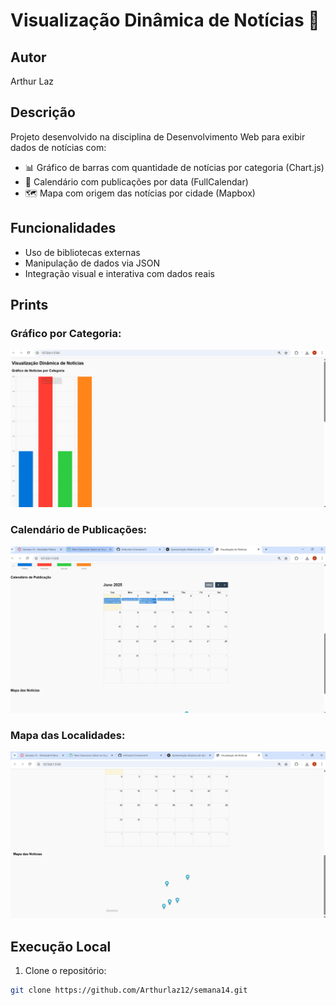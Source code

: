 # Visualização Dinâmica de Notícias 📰

## Autor
Arthur Laz

## Descrição
Projeto desenvolvido na disciplina de Desenvolvimento Web para exibir dados de notícias com:
- 📊 Gráfico de barras com quantidade de notícias por categoria (Chart.js)
- 📅 Calendário com publicações por data (FullCalendar)
- 🗺️ Mapa com origem das notícias por cidade (Mapbox)

## Funcionalidades
- Uso de bibliotecas externas
- Manipulação de dados via JSON
- Integração visual e interativa com dados reais

## Prints
### Gráfico por Categoria:
![Gráfico por categoria](prints/grafico-categoria.png)

### Calendário de Publicações:
![Calendário](prints/calendario.png)

### Mapa das Localidades:
![Mapa de Notícias](prints/mapa.png)

## Execução Local
1. Clone o repositório:
```bash
git clone https://github.com/Arthurlaz12/semana14.git
